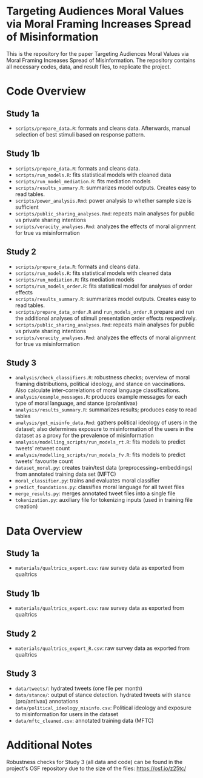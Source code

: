 # Targeting Audiences Moral Values via Moral Framing Increases Spread of Misinformation

This is the repository for the paper Targeting Audiences Moral Values via Moral Framing Increases Spread of Misinformation. The repository contains all necessary codes, data, and result files, to replicate the project.

# Code Overview
## Study 1a
- `scripts/prepare_data.R`: formats and cleans data. Afterwards, manual selection of best stimuli based on response pattern.

## Study 1b
- `scripts/prepare_data.R`: formats and cleans data. 
- `scripts/run_models.R`: fits statistical models with cleaned data
- `scripts/run_model_mediation.R`: fits mediation models
- `scripts/results_summary.R`: summarizes model outputs. Creates easy to read tables.
- `scripts/power_analysis.Rmd`: power analysis to whether sample size is sufficient
- `scripts/public_sharing_analyses.Rmd`: repeats main analyses for public vs private sharing intentions
- `scripts/veracity_analyses.Rmd`: analyzes the effects of moral alignment for true vs misinformation

## Study 2
- `scripts/prepare_data.R`: formats and cleans data. 
- `scripts/run_models.R`: fits statistical models with cleaned data
- `scripts/run_mediation.R`: fits mediation models
- `scripts/run_models_order.R`: fits statistical model for analyses of order effects
- `scripts/results_summary.R`: summarizes model outputs. Creates easy to read tables.
- `scripts/prepare_data_order.R` and `run_models_order.R` prepare and run the additional analyses of stimuli presentation order effects respectively.
- `scripts/public_sharing_analyses.Rmd`: repeats main analyses for public vs private sharing intentions
- `scripts/veracity_analyses.Rmd`: analyzes the effects of moral alignment for true vs misinformation

## Study 3
- `analysis/check_classifiers.R`: robustness checks; overview of moral framing distributions, political ideology, and stance on vaccinations. Also calculate inter-correlations of moral language classifications.
- `analysis/example_messages.R`: produces example messages for each type of moral language, and stance (pro/antivax)
- `analysis/results_summary.R`: summarizes results; produces easy to read tables
- `analysis/get_misinfo_data.Rmd`: gathers political ideology of users in the dataset; also determines exposure to misinformation of the users in the dataset as a proxy for the prevalence of misinformation
- `analysis/modelling_scripts/run_models_rt.R`: fits models to predict tweets' retweet count
- `analysis/modelling_scripts/run_models_fv.R`: fits models to predict tweets' favourite count
- `dataset_moral.py`: creates train/test data (preprocessing+embeddings) from annotated training data set (MFTC)
- `moral_classifier.py`: trains and evaluates moral classifier
- `predict_foundations.py`: classifies moral language for all tweet files
- `merge_results.py`: merges annotated tweet files into a single file
- `tokenization.py`: auxiliary file for tokenizing inputs (used in training file creation)

# Data Overview
## Study 1a
- `materials/qualtrics_export.csv`: raw survey data as exported from qualtrics

## Study 1b
- `materials/qualtrics_export.csv`: raw survey data as exported from qualtrics

## Study 2
- `materials/qualtrics_export_R.csv`: raw survey data as exported from qualtrics

## Study 3
- `data/tweets/`: hydrated tweets (one file per month)
- `data/stance/`: output of stance detection. hydrated tweets with stance (pro/antivax) annotations
- `data/political_ideology_misinfo.csv`: Political ideology and exposure to misinformation for users in the dataset
- `data/mftc_cleaned.csv`: annotated training data (MFTC)

# Additional Notes
Robustness checks for Study 3 (all data and code) can be found in the project's OSF repository due to the size of the files:
https://osf.io/z25tc/
